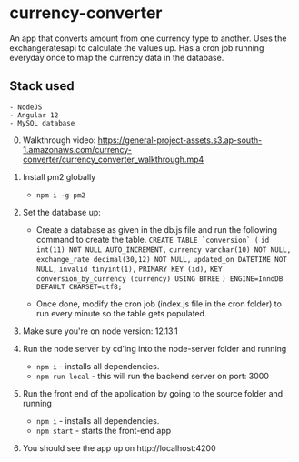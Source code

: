 # currency-converter
An app that converts amount from one currency type to another. Uses the exchangeratesapi to calculate the values up. Has a cron job running everyday once to map the currency data in the database.

## Stack used
    - NodeJS
    - Angular 12
    - MySQL database

0. Walkthrough video: https://general-project-assets.s3.ap-south-1.amazonaws.com/currency-converter/currency_converter_walkthrough.mp4
1. Install pm2 globally
    - ```npm i -g pm2```

2. Set the database up:
    - Create a database as given in the db.js file and run the following command to create the table.
      ```CREATE TABLE `conversion` (```
      ```id int(11) NOT NULL AUTO_INCREMENT,```
      ```currency varchar(10) NOT NULL,```
      ```exchange_rate decimal(30,12) NOT NULL,```
      ```updated_on DATETIME NOT NULL,```
      ```invalid tinyint(1),```
      ```PRIMARY KEY (id),```
      ```KEY conversion_by_currency (currency) USING BTREE```
      ```) ENGINE=InnoDB DEFAULT CHARSET=utf8;```

    - Once done, modify the cron job (index.js file in the cron folder) to run every minute so the table gets populated.

3. Make sure you're on node version: 12.13.1

4. Run the node server by cd'ing into the node-server folder and running
    - ```npm i``` - installs all dependencies.
    - ```npm run local``` - this will run the backend server on port: 3000

5. Run the front end of the application by going to the source folder and running
    - ```npm i``` - installs all dependencies.
    - ```npm start``` - starts the front-end app

6. You should see the app up on http://localhost:4200